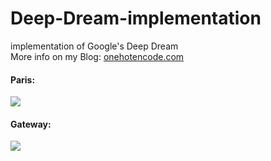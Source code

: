 # Deep-Dream-implementation
implementation of Google's Deep Dream<br>
More info on my Blog: [onehotencode.com](https://onehotencode.wordpress.com/2019/01/17/what-do-neural-networks-dream/)

#### Paris:
![](https://github.com/amansingh9097/Deep-Dream-implementation/blob/master/paris-deepdream-gif.gif)

#### Gateway:
![](https://github.com/amansingh9097/Deep-Dream-implementation/blob/master/paris_deepdream-gif.gif)
